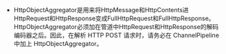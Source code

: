 
* HttpObjectAggregator是用来将HttpMessage和HttpContents进HttpRequest和HttpResponse变成FullHttpRequest和FullHttpResponse。
HttpObjectAggregator必须加在管道中HttpRequest和HttpResponse的解码编码器之后。因此，在解析 HTTP POST 请求时，请务必在 ChannelPipeline 中加上 HttpObjectAggregator。



